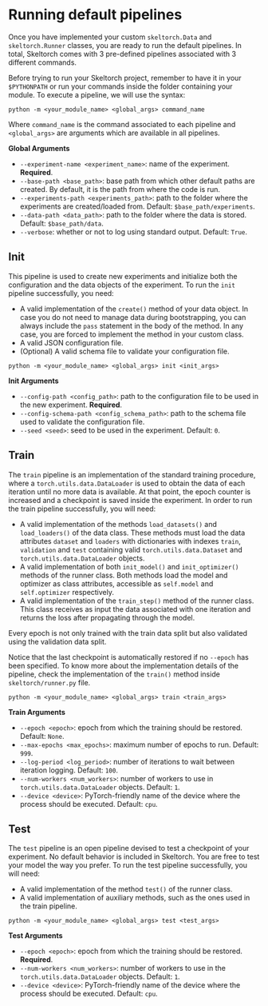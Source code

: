 # Running default pipelines

Once you have implemented your custom ``skeltorch.Data`` and ``skeltorch.Runner`` classes, you are ready to run the 
default pipelines. In total, Skeltorch comes with 3 pre-defined pipelines associated with 3 different commands.

Before trying to run your Skeltorch project, remember to have it in your ``$PYTHONPATH`` or run your commands inside the 
folder containing your module. To execute a pipeline, we will use the syntax:

```
python -m <your_module_name> <global_args> command_name
```

Where ``command_name`` is the command associated to each pipeline and ``<global_args>`` are arguments which are 
available in all pipelines.

**Global Arguments**

- ``--experiment-name <experiment_name>``: name of the experiment. **Required**.
- ``--base-path <base_path>``: base path from which other default paths are created. By default, it is the path from
where the code is run.
- ``--experiments-path <experiments_path>``: path to the folder where the experiments are created/loaded from. 
Default: ``$base_path/experiments``.
- ``--data-path <data_path>``: path to the folder where the data is stored. Default: `$base_path/data`.
- ``--verbose``: whether or not to log using standard output. Default: `True`.

## Init
This pipeline is used to create new experiments and initialize both the configuration and the data objects of the 
experiment. To run the ``init`` pipeline successfully, you need:

- A valid implementation of the ``create()`` method of your data object. In case you do not need to manage data during
bootstrapping, you can always include the ``pass`` statement in the body of the method. In any case, you are forced to 
implement the method in your custom class.
- A valid JSON configuration file.
- (Optional) A valid schema file to validate your configuration file.

```
python -m <your_module_name> <global_args> init <init_args>
```

**Init Arguments**

- ``--config-path <config_path>``: path to the configuration file to be used in the new experiment. **Required**.
- ``--config-schema-path <config_schema_path>``: path to the schema file used to validate the configuration file.
- ``--seed <seed>``: seed to be used in the experiment. Default: ``0``.

## Train
The ``train`` pipeline is an implementation of the standard training procedure, where a `torch.utils.data.DataLoader` is 
used to obtain the data of each iteration until no more data is available. At that point, the epoch counter is increased
and a checkpoint is saved inside the experiment. In order to run the train pipeline successfully, you will need:

- A valid implementation of the methods ``load_datasets()`` and ``load_loaders()`` of the data class. These methods must 
load the data attributes ``dataset`` and ``loaders`` with dictionaries with indexes ``train``, ``validation`` and 
``test`` containing valid ``torch.utils.data.Dataset`` and ``torch.utils.data.DataLoader`` objects.
- A valid implementation of both ``init_model()`` and ``init_optimizer()`` methods of the runner class. Both methods load
the model and optimizer as class attributes, accessible as ``self.model`` and ``self.optimizer`` respectively.
- A valid implementation of the ``train_step()`` method of the runner class. This class 
receives as input the data associated with one iteration and returns the loss after propagating through the model. 

Every epoch is not only trained with the train data split but also validated using the validation data split.

Notice that the last checkpoint is automatically restored if no ``--epoch`` has been specified. To know more about the 
implementation details of the pipeline, check the implementation of the ``train()`` method inside 
``skeltorch/runner.py`` file.

```
python -m <your_module_name> <global_args> train <train_args>
```

**Train Arguments**

- ``--epoch <epoch>``: epoch from which the training should be restored. Default: ``None``.
- ``--max-epochs <max_epochs>``: maximum number of epochs to run. Default: ``999``.
- ``--log-period <log_period>``: number of iterations to wait between iteration logging. Default: ``100``.
- ``--num-workers <num_workers>``: number of workers to use in ``torch.utils.data.DataLoader`` objects. Default: ``1``.
- ``--device <device>``: PyTorch-friendly name of the device where the process should be executed. Default: ``cpu``.

## Test
The ``test`` pipeline is an open pipeline devised to test a checkpoint of your experiment. No default behavior is 
included in Skeltorch. You are free to test your model the way you prefer. To run the test pipeline successfully, you 
will need:

- A valid implementation of the method ``test()`` of the runner class.
- A valid implementation of auxiliary methods, such as the ones used in the train pipeline.

```
python -m <your_module_name> <global_args> test <test_args>
```

**Test Arguments**

- ``--epoch <epoch>``: epoch from which the training should be restored. **Required**.
- ``--num-workers <num_workers>``: number of workers to use in the ``torch.utils.data.DataLoader`` objects. Default: ``1``.
- ``--device <device>``: PyTorch-friendly name of the device where the process should be executed. Default: ``cpu``.
